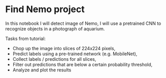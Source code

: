 # Find Nemo project

In this notebook I will detect image of Nemo, I will use a pretrained CNN to recognize objects in a photograph of aquarium.


Tasks from tutorial:
- Chop up the image into slices of 224x224 pixels,
- Predict labels using a pre-trained network (e.g. MobileNet),
- Collect labels / predictions for all slices,
- Filter out predictions that are below a certain probability threshold,
- Analyze and plot the results

